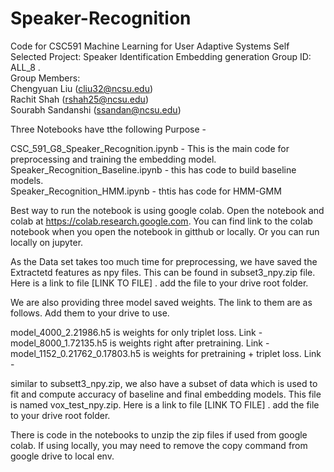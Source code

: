 # Speaker-Recognition
Code for CSC591 Machine Learning for User Adaptive Systems Self Selected Project: Speaker Identification Embedding generation
Group ID: ALL_8 . 
<br>
Group Members:
<br>
Chengyuan Liu (cliu32@ncsu.edu) <br>
Rachit Shah (rshah25@ncsu.edu)<br>
Sourabh Sandanshi (ssandan@ncsu.edu)<br>

Three Notebooks have tthe following Purpose - 

CSC_591_G8_Speaker_Recognition.ipynb - This is the main code for preprocessing and training the embedding model.
<br>
Speaker_Recognition_Baseline.ipynb - this has code to build baseline models.
<br>
Speaker_Recognition_HMM.ipynb - thtis has code for HMM-GMM

Best way to run the notebook is using google colab. Open the notebook and colab at https://colab.research.google.com. You can find link to the colab notebook when you open the notebook in gitthub or locally. Or you can run locally on jupyter.

As the Data set takes too much time for preprocessing, we have saved the Extractetd features as npy files. This can be found in subset3_npy.zip file. Here is a link to file [LINK TO FILE] . add the file to your drive root folder.

We are also providing three model saved weights. The link to them are as follows. Add them to your drive to use.

model_4000_2.21986.h5 is weights for only triplet loss. Link - 
model_8000_1.72135.h5 is weights right after pretraining. Link -
model_1152_0.21762_0.17803.h5 is weights for pretraining + triplet loss. Link - 

similar to subsett3_npy.zip, we also have a subset of data which is used to fit and compute accuracy of baseline and final embedding models. This file is named vox_test_npy.zip. Here is a link to file [LINK TO FILE] . add the file to your drive root folder.

There is code in the notebooks to unzip the zip files if used from google colab. If using locally, you may need to remove the copy command from google drive to local env.

